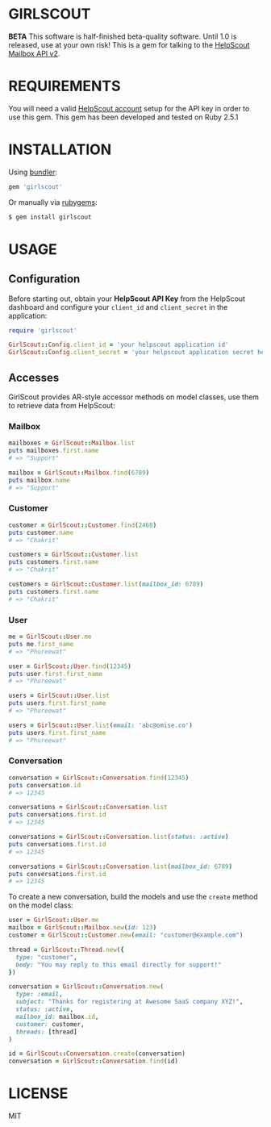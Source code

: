 # GIRLSCOUT

**BETA** This software is half-finished beta-quality software. Until 1.0 is released, use
at your own risk! This is a gem for talking to the [HelpScout Mailbox API v2][0].

# REQUIREMENTS

You will need a valid [HelpScout account][1] setup for the API key in order to use this
gem. This gem has been developed and tested on Ruby 2.5.1

# INSTALLATION

Using [bundler][2]:

```sh
gem 'girlscout'
```

Or manually via [rubygems][3]:

```sh
$ gem install girlscout
```

# USAGE

## Configuration

Before starting out, obtain your **HelpScout API Key** from the HelpScout dashboard and
configure your `client_id` and `client_secret` in the application:

```ruby
require 'girlscout'

GirlScout::Config.client_id = 'your helpscout application id'
GirlScout::Config.client_secret = 'your helpscout application secret here'
```

## Accesses

GirlScout provides AR-style accessor methods on model classes, use them to retrieve data from HelpScout:

### Mailbox
```ruby
mailboxes = GirlScout::Mailbox.list
puts mailboxes.first.name
# => "Support"

mailbox = GirlScout::Mailbox.find(6789)
puts mailbox.name
# => "Support"
```

### Customer
```ruby
customer = GirlScout::Customer.find(2468)
puts customer.name
# => "Chakrit"

customers = GirlScout::Customer.list
puts customers.first.name
# => "Chakrit"

customers = GirlScout::Customer.list(mailbox_id: 6789)
puts customers.first.name
# => "Chakrit"
```

### User
```ruby
me = GirlScout::User.me
puts me.first_name
# => "Phureewat"

user = GirlScout::User.find(12345)
puts user.first.first_name
# => "Phureewat"

users = GirlScout::User.list
puts users.first.first_name
# => "Phureewat"

users = GirlScout::User.list(email: 'abc@omise.co')
puts users.first.first_name
# => "Phureewat"
```


### Conversation
```ruby
conversation = GirlScout::Conversation.find(12345)
puts conversation.id
# => 12345

conversations = GirlScout::Conversation.list
puts conversations.first.id
# => 12345

conversations = GirlScout::Conversation.list(status: :active)
puts conversations.first.id
# => 12345

conversations = GirlScout::Conversation.list(mailbox_id: 6789)
puts conversations.first.id
# => 12345
```

To create a new conversation, build the models and use the `create` method on the model
class:

```ruby
user = GirlScout::User.me
mailbox = GirlScout::Mailbox.new(id: 123)
customer = GirlScout::Customer.new(email: "customer@example.com")

thread = GirlScout::Thread.new({
  type: "customer",
  body: "You may reply to this email directly for support!"
})

conversation = GirlScout::Conversation.new(
  type: :email,
  subject: "Thanks for registering at Awesome SaaS company XYZ!",
  status: :active,
  mailbox_id: mailbox.id,
  customer: customer,
  threads: [thread]
)

id = GirlScout::Conversation.create(conversation)
conversation = GirlScout::Conversation.find(id)
```

# LICENSE

MIT


[0]: https://developer.helpscout.com/mailbox-api/
[1]: http://www.helpscout.net
[2]: http://bundler.io
[3]: https://rubygems.org
